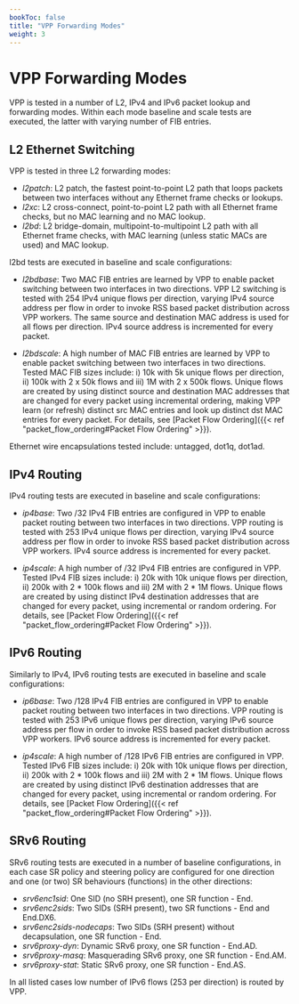 ```yaml
---
bookToc: false
title: "VPP Forwarding Modes"
weight: 3
---
```


# VPP Forwarding Modes

VPP is tested in a number of L2, IPv4 and IPv6 packet lookup and
forwarding modes. Within each mode baseline and scale tests are
executed, the latter with varying number of FIB entries.

## L2 Ethernet Switching

VPP is tested in three L2 forwarding modes:

- *l2patch*: L2 patch, the fastest point-to-point L2 path that loops
  packets between two interfaces without any Ethernet frame checks or
  lookups.
- *l2xc*: L2 cross-connect, point-to-point L2 path with all Ethernet
  frame checks, but no MAC learning and no MAC lookup.
- *l2bd*: L2 bridge-domain, multipoint-to-multipoint L2 path with all
  Ethernet frame checks, with MAC learning (unless static MACs are used)
  and MAC lookup.

l2bd tests are executed in baseline and scale configurations:

- *l2bdbase*: Two MAC FIB entries are learned by VPP to enable packet
  switching between two interfaces in two directions. VPP L2 switching
  is tested with 254 IPv4 unique flows per direction, varying IPv4
  source address per flow in order to invoke RSS based packet
  distribution across VPP workers. The same source and destination MAC
  address is used for all flows per direction. IPv4 source address is
  incremented for every packet.

- *l2bdscale*: A high number of MAC FIB entries are learned by VPP to
  enable packet switching between two interfaces in two directions.
  Tested MAC FIB sizes include: i) 10k with 5k unique flows per
  direction, ii) 100k with 2 x 50k flows and iii) 1M with 2 x 500k
  flows. Unique flows are created by using distinct source and
  destination MAC addresses that are changed for every packet using
  incremental ordering, making VPP learn (or refresh) distinct src MAC
  entries and look up distinct dst MAC entries for every packet. For
  details, see
  [Packet Flow Ordering]({{< ref "packet_flow_ordering#Packet Flow Ordering" >}}).

Ethernet wire encapsulations tested include: untagged, dot1q, dot1ad.

## IPv4 Routing

IPv4 routing tests are executed in baseline and scale configurations:

- *ip4base*: Two /32 IPv4 FIB entries are configured in VPP to enable
  packet routing between two interfaces in two directions. VPP routing
  is tested with 253 IPv4 unique flows per direction, varying IPv4
  source address per flow in order to invoke RSS based packet
  distribution across VPP workers. IPv4 source address is incremented
  for every packet.

- *ip4scale*: A high number of /32 IPv4 FIB entries are configured in
  VPP. Tested IPv4 FIB sizes include: i) 20k with 10k unique flows per
  direction, ii) 200k with 2 * 100k flows and iii) 2M with 2 * 1M
  flows. Unique flows are created by using distinct IPv4 destination
  addresses that are changed for every packet, using incremental or
  random ordering. For details, see
  [Packet Flow Ordering]({{< ref "packet_flow_ordering#Packet Flow Ordering" >}}).

## IPv6 Routing

Similarly to IPv4, IPv6 routing tests are executed in baseline and scale
configurations:

- *ip6base*: Two /128 IPv4 FIB entries are configured in VPP to enable
  packet routing between two interfaces in two directions. VPP routing
  is tested with 253 IPv6 unique flows per direction, varying IPv6
  source address per flow in order to invoke RSS based packet
  distribution across VPP workers. IPv6 source address is incremented
  for every packet.

- *ip4scale*: A high number of /128 IPv6 FIB entries are configured in
  VPP. Tested IPv6 FIB sizes include: i) 20k with 10k unique flows per
  direction, ii) 200k with 2 * 100k flows and iii) 2M with 2 * 1M
  flows. Unique flows are created by using distinct IPv6 destination
  addresses that are changed for every packet, using incremental or
  random ordering. For details, see
  [Packet Flow Ordering]({{< ref "packet_flow_ordering#Packet Flow Ordering" >}}).

## SRv6 Routing

SRv6 routing tests are executed in a number of baseline configurations,
in each case SR policy and steering policy are configured for one
direction and one (or two) SR behaviours (functions) in the other
directions:

- *srv6enc1sid*: One SID (no SRH present), one SR function - End.
- *srv6enc2sids*: Two SIDs (SRH present), two SR functions - End and
  End.DX6.
- *srv6enc2sids-nodecaps*: Two SIDs (SRH present) without decapsulation,
  one SR function - End.
- *srv6proxy-dyn*: Dynamic SRv6 proxy, one SR function - End.AD.
- *srv6proxy-masq*: Masquerading SRv6 proxy, one SR function - End.AM.
- *srv6proxy-stat*: Static SRv6 proxy, one SR function - End.AS.

In all listed cases low number of IPv6 flows (253 per direction) is
routed by VPP.
